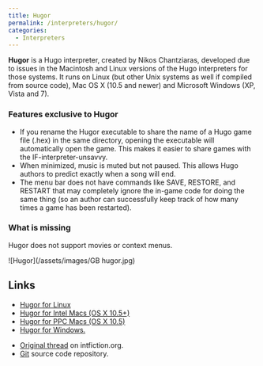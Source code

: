 ```yaml
---
title: Hugor
permalink: /interpreters/hugor/
categories: 
  - Interpreters
---
```


**Hugor** is a Hugo interpreter, created by Nikos Chantziaras, developed
due to issues in the Macintosh and Linux versions of the Hugo
interpreters for those systems. It runs on Linux (but other Unix systems
as well if compiled from source code), Mac OS X (10.5 and newer) and
Microsoft Windows (XP, Vista and 7).

### Features exclusive to Hugor

-   If you rename the Hugor executable to share the name of a Hugo game
    file (.hex) in the same directory, opening the executable will
    automatically open the game. This makes it easier to share games
    with the IF-interpreter-unsavvy.
-   When minimized, music is muted but not paused. This allows Hugo
    authors to predict exactly when a song will end.
-   The menu bar does not have commands like SAVE, RESTORE, and RESTART
    that may completely ignore the in-game code for doing the same thing
    (so an author can successfully keep track of how many times a game
    has been restarted).

### What is missing

Hugor does not support movies or context menus.

![Hugor](/assets/images/GB hugor.jpg)

## Links

-   [Hugor for Linux](http://foss.aegean.gr/~realnc/hugor/hugor-linux.tar.bz2)
-   [Hugor for Intel Macs (OS X 10.5+)](http://foss.aegean.gr/~realnc/hugor/Hugor-intel.dmg)
-   [Hugor for PPC Macs (OS X 10.5)](http://foss.aegean.gr/~realnc/hugor/Hugor-ppc.dmg)
-   [Hugor for Windows.](http://foss.aegean.gr/~realnc/hugor/Hugor-w32.zip)

<!-- -->

-   [Original thread](http://www.intfiction.org/forum/viewtopic.php?f=38&t=2570)
    on intfiction.org.
-   [Git](http://www.assembla.com/spaces/hugor) source code repository.

